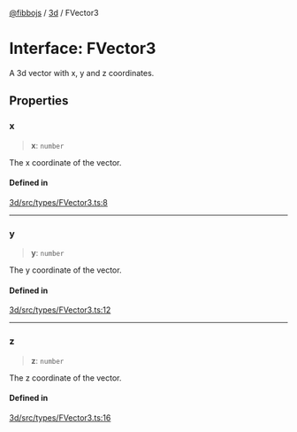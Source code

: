 [@fibbojs](/api/index) / [3d](/api/3d) / FVector3

# Interface: FVector3

A 3d vector with x, y and z coordinates.

## Properties

### x

> **x**: `number`

The x coordinate of the vector.

#### Defined in

[3d/src/types/FVector3.ts:8](https://github.com/fibbojs/fibbo/blob/b496854a6f37e79caf42562bf7512dfda8184f7a/packages/3d/src/types/FVector3.ts#L8)

***

### y

> **y**: `number`

The y coordinate of the vector.

#### Defined in

[3d/src/types/FVector3.ts:12](https://github.com/fibbojs/fibbo/blob/b496854a6f37e79caf42562bf7512dfda8184f7a/packages/3d/src/types/FVector3.ts#L12)

***

### z

> **z**: `number`

The z coordinate of the vector.

#### Defined in

[3d/src/types/FVector3.ts:16](https://github.com/fibbojs/fibbo/blob/b496854a6f37e79caf42562bf7512dfda8184f7a/packages/3d/src/types/FVector3.ts#L16)
